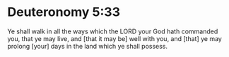 # Deuteronomy 5:33

Ye shall walk in all the ways which the LORD your God hath commanded you, that ye may live, and [that it may be] well with you, and [that] ye may prolong [your] days in the land which ye shall possess.